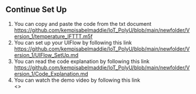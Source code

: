 ## Continue Set Up
1) You can copy and paste the code from the txt document</br>
<https://github.com/kempisabelmaddie/IoT_PolyU/blob/main/newfolder/Version_1/temperature_IFTTT.m5f>
3) You can set up your UIFlow by following this link</br>
<https://github.com/kempisabelmaddie/IoT_PolyU/blob/main/newfolder/Version_1/UIFlow_SetUp.md>
2) You can read the code explanation by following this link</br>
<https://github.com/kempisabelmaddie/IoT_PolyU/blob/main/newfolder/Version_1/Code_Explanation.md>
3) You can watch the demo video by following this link</br>
<>
